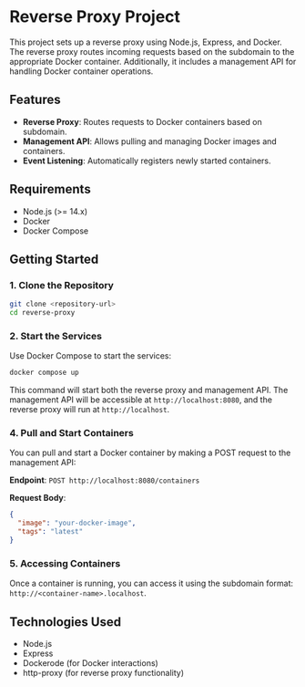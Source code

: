 # Reverse Proxy Project

This project sets up a reverse proxy using Node.js, Express, and Docker. The reverse proxy routes incoming requests based on the subdomain to the appropriate Docker container. Additionally, it includes a management API for handling Docker container operations.

## Features

- **Reverse Proxy**: Routes requests to Docker containers based on subdomain.
- **Management API**: Allows pulling and managing Docker images and containers.
- **Event Listening**: Automatically registers newly started containers.

## Requirements

- Node.js (>= 14.x)
- Docker
- Docker Compose

## Getting Started

### 1. Clone the Repository

```bash
git clone <repository-url>
cd reverse-proxy
```

### 2. Start the Services

Use Docker Compose to start the services:

```bash
docker compose up
```

This command will start both the reverse proxy and management API. The management API will be accessible at `http://localhost:8080`, and the reverse proxy will run at `http://localhost`.

### 4. Pull and Start Containers

You can pull and start a Docker container by making a POST request to the management API:

**Endpoint**: `POST http://localhost:8080/containers`

**Request Body**:

```json
{
  "image": "your-docker-image",
  "tags": "latest"
}
```

### 5. Accessing Containers

Once a container is running, you can access it using the subdomain format: `http://<container-name>.localhost`.

## Technologies Used

- Node.js
- Express
- Dockerode (for Docker interactions)
- http-proxy (for reverse proxy functionality)



